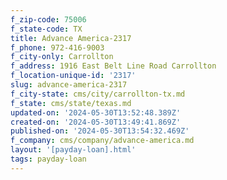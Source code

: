 ```yaml
---
f_zip-code: 75006
f_state-code: TX
title: Advance America-2317
f_phone: 972-416-9003
f_city-only: Carrollton
f_address: 1916 East Belt Line Road Carrollton
f_location-unique-id: '2317'
slug: advance-america-2317
f_city-state: cms/city/carrollton-tx.md
f_state: cms/state/texas.md
updated-on: '2024-05-30T13:52:48.389Z'
created-on: '2024-05-30T13:49:41.869Z'
published-on: '2024-05-30T13:54:32.469Z'
f_company: cms/company/advance-america.md
layout: '[payday-loan].html'
tags: payday-loan
---
```



